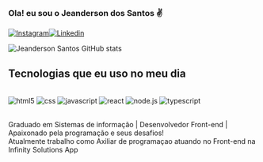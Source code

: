 ### Ola! eu sou o Jeanderson dos Santos ✌️
[![Instagram](	https://img.shields.io/badge/Instagram-E4405F?style=for-the-badge&logo=instagram&logoColor=white)](https://instagram.com/jeandersonsantos16)[![Linkedin](	https://img.shields.io/badge/LinkedIn-0077B5?style=for-the-badge&logo=linkedin&logoColor=white)](https://www.linkedin.com/in/jeanderson-santos-456a3691/)


![Jeanderson Santos GitHub stats](https://github-readme-stats.vercel.app/api?username=JeandersonSantos&show_icons=true&theme=dracula)

## Tecnologias que eu uso no meu dia
 
 <div style="display: inline_block"><br/>
 <img aling="center" alt="html5" src="https://img.shields.io/badge/HTML-239120?style=for-the-badge&logo=html5&logoColor=white"/>
 <img aling="center" alt="css" src="https://img.shields.io/badge/CSS-239120?&style=for-the-badge&logo=css3&logoColor=white"/>
  <img aling="center" alt="javascript" src="https://img.shields.io/badge/JavaScript-F7DF1E?style=for-the-badge&logo=javascript&logoColor=black"/>
 <img aling="center" alt="react" src="https://img.shields.io/badge/React-20232A?style=for-the-badge&logo=react&logoColor=61DAFB"/>
 <img aling="center" alt="node.js" src="https://img.shields.io/badge/Node.js-43853D?style=for-the-badge&logo=node.js&logoColor=white"/>
 <img aling="center" alt="typescript" src="https://img.shields.io/badge/TypeScript-007ACC?style=for-the-badge&logo=typescript&logoColor=white"/>
 </div><br/>

 Graduado em Sistemas de informação | Desenvolvedor Front-end | Apaixonado pela programação e seus desafios! <br/>
 Atualmente trabalho como Axiliar de programaçao atuando no Front-end na Infinity Solutions App
